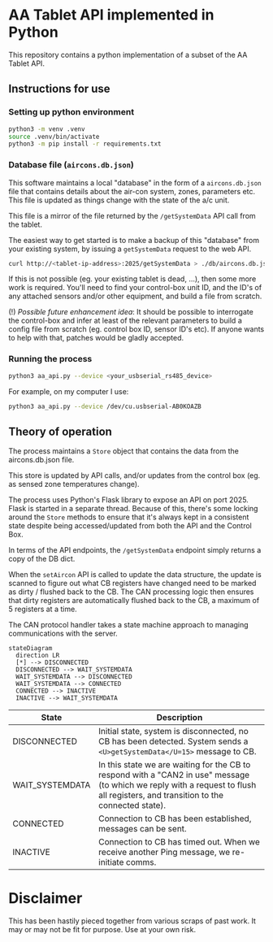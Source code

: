 # AA Tablet API implemented in Python

This repository contains a python implementation of a subset of the AA Tablet API.

## Instructions for use

### Setting up python environment

```sh
python3 -m venv .venv
source .venv/bin/activate
python3 -m pip install -r requirements.txt
```

### Database file (`aircons.db.json`)

This software maintains a local "database" in the form of a `aircons.db.json` file that contains details about the air-con system, zones, parameters etc.  This file is updated as things change with the state of the a/c unit.

This file is a mirror of the file returned by the `/getSystemData` API call from the tablet.

The easiest way to get started is to make a backup of this "database" from your existing system, by issuing a `getSystemData` request to the web API.

```sh
curl http://<tablet-ip-address>:2025/getSystemData > ./db/aircons.db.json
```

If this is not possible (eg. your existing tablet is dead, ...), then some more work is required. You'll need to find your control-box unit ID, and the ID's of any attached sensors and/or other equipment, and build a file from scratch.

(!) *Possible future enhancement idea*: It should be possible to interrogate the control-box and infer at least of the relevant parameters to build a config file from scratch (eg. control box ID, sensor ID's etc). If anyone wants to help with that, patches would be gladly accepted.

### Running the process

```sh
python3 aa_api.py --device <your_usbserial_rs485_device>
```

For example, on my computer I use:

```sh
python3 aa_api.py --device /dev/cu.usbserial-AB0KOAZB
```

## Theory of operation

The process maintains a `Store` object that contains the data from the aircons.db.json file.

This store is updated by API calls, and/or updates from the control box (eg. as sensed zone temperatures change).

The process uses Python's Flask library to expose an API on port 2025.  Flask is started in a separate thread.  Because of this, there's some locking around the `Store` methods to ensure that it's always kept in a consistent state despite being accessed/updated from both the API and the Control Box.

In terms of the API endpoints, the `/getSystemData` endpoint simply returns a copy of the DB dict.

When the `setAircon` API is called to update the data structure, the update is scanned to figure out what CB registers have changed need to be marked as dirty / flushed back to the CB.  The CAN processing logic then ensures that dirty registers are automatically flushed back to the CB, a maximum of 5 registers at a time.

The CAN protocol handler takes a state machine approach to managing communications with the server.

```mermaid
stateDiagram
  direction LR
  [*] --> DISCONNECTED
  DISCONNECTED --> WAIT_SYSTEMDATA
  WAIT_SYSTEMDATA --> DISCONNECTED
  WAIT_SYSTEMDATA --> CONNECTED
  CONNECTED --> INACTIVE
  INACTIVE --> WAIT_SYSTEMDATA
```

| State | Description |
| ----- | ----------- |
| DISCONNECTED | Initial state, system is disconnected, no CB has been detected.  System sends a `<U>getSystemData</U=15>` message to CB. |
| WAIT_SYSTEMDATA | In this state we are waiting for the CB to respond with a "CAN2 in use" message (to which we reply with a request to flush all registers, and transition to the connected state). |
| CONNECTED | Connection to CB has been established, messages can be sent. |
| INACTIVE  | Connection to CB has timed out.  When we receive another Ping message, we re-initiate comms. |

# Disclaimer

This has been hastily pieced together from various scraps of past work. It may or may not be fit for purpose. Use at your own risk.
